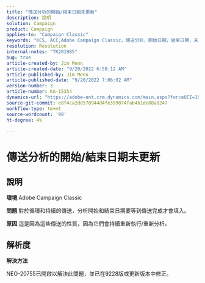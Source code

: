 ```yaml
---
title: "傳送分析的開始/結束日期未更新"
description: 說明
solution: Campaign
product: Campaign
applies-to: "Campaign Classic"
keywords: "KCS, ACC,Adobe Campaign Classic，傳送分析，開始日期，結束日期，未正確更新，循環傳送，持續傳送， NEO-20755"
resolution: Resolution
internal-notes: "TK201985"
bug: true
article-created-by: Jim Menn
article-created-date: "9/20/2022 6:58:12 AM"
article-published-by: Jim Menn
article-published-date: "9/20/2022 7:06:02 AM"
version-number: 3
article-number: KA-15354
dynamics-url: "https://adobe-ent.crm.dynamics.com/main.aspx?forceUCI=1&pagetype=entityrecord&etn=knowledgearticle&id=cc2bdd93-b138-ed11-9db1-0022480866ad"
source-git-commit: e8f4ca2dd578944d4fe399074fab461de88ad247
workflow-type: tm+mt
source-wordcount: '98'
ht-degree: 4%

---
```


# 傳送分析的開始/結束日期未更新

## 說明


<b>環境</b>
Adobe Campaign Classic

<b>問題</b>
對於循環和持續的傳送，分析開始和結束日期要等到傳送完成才會填入。

<b>原因</b>
這是因為這些傳送的性質，因為它們會持續重新執行/重新分析。


## 解析度


<b>解決方法</b>

NEO-20755已開啟以解決此問題，並已在9228版或更新版本中修正。
